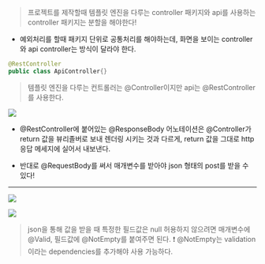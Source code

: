 > 프로젝트를 제작할때 템플릿 엔진을 다루는 controller 패키지와 api를 사용하는 controller 패키지는 분할을 해야한다! 

- 예외처리를 할때 패키지 단위로 공통처리를 해야하는데, 화면을 보이는 controller와 api controller는 방식이 달라야 한다. 

```java
@RestController
public class ApiController{}
```

> 템플릿 엔진을 다루는 컨트롤러는 @Controller이지만 api는 @RestController를
사용한다.

![](https://images.velog.io/images/jemin0312/post/6ca43835-ac47-419d-a815-0b18f453c20a/%ED%99%94%EB%A9%B4%20%EC%BA%A1%EC%B2%98%202021-06-202%20155143.png)

- @RestController에 붙어있는 @ResponseBody 어노테이션은 @Controller가 return 값을 뷰리졸버로 보내 렌더링 시키는 것과 다르게, return 값을 그대로 http 응답 메세지에 
실어서 내보낸다. 

- 반대로 @RequestBody를 써서 매개변수를 받아야 json 형태의 post를 받을 수 있다! 
---
![](https://images.velog.io/images/jemin0312/post/f144e9cf-866d-4b78-b460-ae11fa6a8f4c/%ED%99%94%EB%A9%B4%20%EC%BA%A1%EC%B2%98%202021-06-20%20161641.png)

![](https://images.velog.io/images/jemin0312/post/aedb70e1-b52e-4469-a079-b7b8220a3673/%ED%99%94%EB%A9%B4%20%EC%BA%A1%EC%B2%98%202021-06-20%20161710.png)

> json을 통해 값을 받을 때 특정한 필드값은 null 허용하지 않으려면
매개변수에 @Valid, 필드값에 @NotEmpty를 붙여주면 된다.
❗ @NotEmpty는 validation이라는 dependencies를 추가해야 사용 가능하다. 



